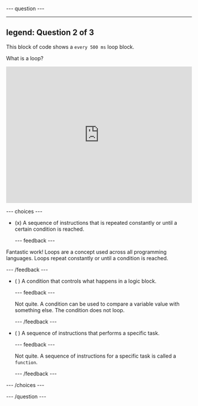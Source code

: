 
--- question ---

---
legend: Question 2 of 3
---

This block of code shows a `every 500 ms` loop block. 

What is a loop?

<div style="position:relative;height:calc(300px + 5em);width:100%;overflow:hidden;"><iframe style="position:absolute;top:0;left:0;width:100%;height:100%;" src="https://makecode.microbit.org/---codeembed#pub:_79v0rC7XT6ce" allowfullscreen="allowfullscreen" frameborder="0" sandbox="allow-scripts allow-same-origin"></iframe></div>

--- choices ---

- (x) A sequence of instructions that is repeated constantly or until a certain condition is reached.

  --- feedback ---

Fantastic work! Loops are a concept used across all programming languages. Loops repeat constantly or until a condition is reached.

  --- /feedback ---

- ( ) A condition that controls what happens in a logic block.

  --- feedback ---

  Not quite. A condition can be used to compare a variable value with something else. The condition does not loop.

  --- /feedback ---

- ( ) A sequence of instructions that performs a specific task.

  --- feedback ---

  Not quite. A sequence of instructions for a specific task is called a `function`.

  --- /feedback ---

--- /choices ---

--- /question ---
